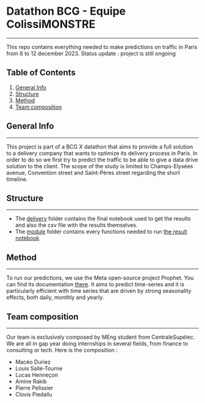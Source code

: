 # Datathon BCG - Equipe ColissiMONSTRE
***
This repo contains everything needed to make predictions on traffic in Paris from 8 to 12 december 2023. Status update : project is still ongoing

## Table of Contents
1. [General Info](#general-info)
2. [Structure](#structure)
3. [Method](#method)
4. [Team composition](#team-composition)

## General Info
***
This project is part of a BCG X datathon that aims to provide a full solution to a delivery company that wants to optimize its delivery process in Paris. In order to do so we first try to predict the traffic to be able to give a data drive solution to the client. The scope of the study is limited to Champs-Elysées avenue, Convention street and Saint-Pères street regarding the short timeline.

## Structure
***
* The [delivery](datathon_bcg/delivery) folder contains the final notebook used to get the results and also the csv file with the results themselves.
* The [module](datathon_bcg/module) folder contains every functions needed to run [the result notebook](datathon_bcg/delivery/final_notebook.ipynb)

## Method
***
To run our predictions, we use the Meta open-source project Prophet. You can find its documentation [there](https://facebook.github.io/prophet/docs/installation.html). It aims to predict time-series and it is particularly efficient with time series that are driven by strong seasonality effects, both daily, monthly and yearly.


## Team composition
***
Our team is exclusively composed by MEng student from CentraleSupélec. We are all in gap year doing internships in several fields, from finance to consulting or tech. Here is the composition : 
* Macéo Duriez
* Louis Sallé-Tourne
* Lucas Henneçon
* Amine Rakib
* Pierre Pelissier
* Clovis Piedallu

